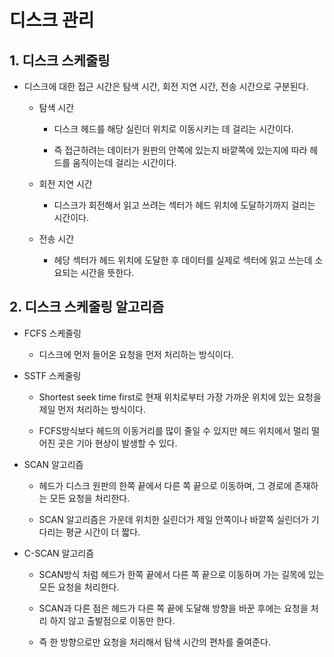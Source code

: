 # 디스크 관리
## 1. 디스크 스케줄링
- 디스크에 대한 접근 시간은 탐색 시간, 회전 지연 시간, 전송 시간으로 구분된다.

	- 탐색 시간

		- 디스크 헤드를 해당 실린더 위치로 이동시키는 데 걸리는 시간이다. 

		- 즉 접근하려는 데이터가 원판의 안쪽에 있는지 바깥쪽에 있는지에 따라 헤드를 움직이는데 걸리는 시간이다.
	- 회전 지연 시간
		- 디스크가 회전해서 읽고 쓰려는 섹터가 헤드 위치에 도달하기까지 걸리는 시간이다.
	- 전송 시간
		- 헤당 섹터가 헤드 위치에 도달한 후 데이터를 실제로 섹터에 읽고 쓰는데 소요되는 시간을 뜻한다.

## 2. 디스크 스케줄링 알고리즘
- FCFS 스케줄링

	- 디스크에 먼저 들어온 요청을 먼저 처리하는 방식이다.
- SSTF 스케줄링
	- Shortest seek time first로 현재 위치로부터 가장 가까운 위치에 있는 요청을 제일 먼저 처리하는 방식이다.

	- FCFS방식보다 헤드의 이동거리를 많이 줄일 수 있지만 헤드 위치에서 멀리 떨어진 곳은 기아 현상이 발생할 수 있다.

- SCAN 알고리즘
	- 헤드가 디스크 원판의 한쪽 끝에서 다른 쪽 끝으로 이동하며, 그 경로에 존재하는 모든 요청을 처리한다.

	- SCAN 알고리즘은 가운데 위치한 실린더가 제일 안쪽이나 바깥쪽 실린더가 기다리는 평균 시간이 더 짧다.

- C-SCAN 알고리즘
	- SCAN방식 처럼 헤드가 한쪽 끝에서 다른 쪽 끝으로 이동하며 가는 길목에 있는 모든 요청을 처리한다.

	- SCAN과 다른 점은 헤드가 다른 쪽 끝에 도달해 방향을 바꾼 후에는 요청을 처리 하지 않고 출발점으로 이동만 한다.
	- 즉 한 방향으로만 요청을 처리해서 탐색 시간의 편차를 줄여준다.
